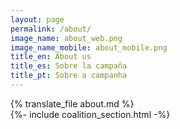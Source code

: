 ```yaml
---
layout: page
permalink: /about/
image_name: about_web.png
image_name_mobile: about_mobile.png
title_en: About us
title_es: Sobre la campaña
title_pt: Sobre a campanha
---
```


<div class="uk-width-2xlarge uk-text-justify uk-align-center">
  {% translate_file about.md %}
</div>
{%- include coalition_section.html -%}